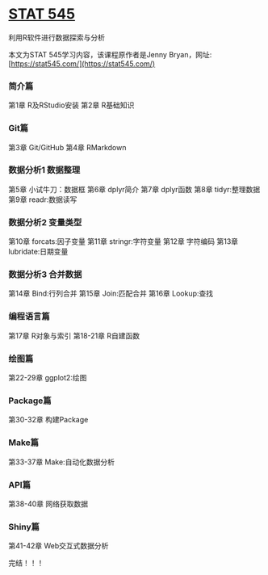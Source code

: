 # [STAT 545](https://stat545.com/) 
利用R软件进行数据探索与分析

本文为STAT 545学习内容，该课程原作者是Jenny Bryan，网址:[https://stat545.com/](https://stat545.com/) 
### 简介篇
第1章 R及RStudio安装
第2章 R基础知识

### Git篇
第3章 Git/GitHub
第4章 RMarkdown

### 数据分析1 数据整理
第5章 小试牛刀：数据框
第6章 dplyr简介
第7章 dplyr函数
第8章 tidyr:整理数据
第9章 readr:数据读写

### 数据分析2 变量类型
第10章 forcats:因子变量
第11章 stringr:字符变量
第12章 字符编码
第13章 lubridate:日期变量

### 数据分析3 合并数据
第14章 Bind:行列合并
第15章 Join:匹配合并
第16章 Lookup:查找

### 编程语言篇
第17章 R对象与索引
第18-21章 R自建函数

### 绘图篇
第22-29章 ggplot2:绘图

### Package篇
第30-32章 构建Package

### Make篇
第33-37章 Make:自动化数据分析

### API篇
第38-40章 网络获取数据

### Shiny篇
第41-42章 Web交互式数据分析


完结！！！



